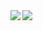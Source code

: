 <a href="https://github.com/senalw/github-readme-stats">
  <img align="left" src="https://github-readme-stats.vercel.app/api?username=senalw&&count_private=true&show_icons=true" />
  <img align="left" src="https://github-readme-stats.vercel.app/api/top-langs/?username=senalw&layout=compact" />
</a>

